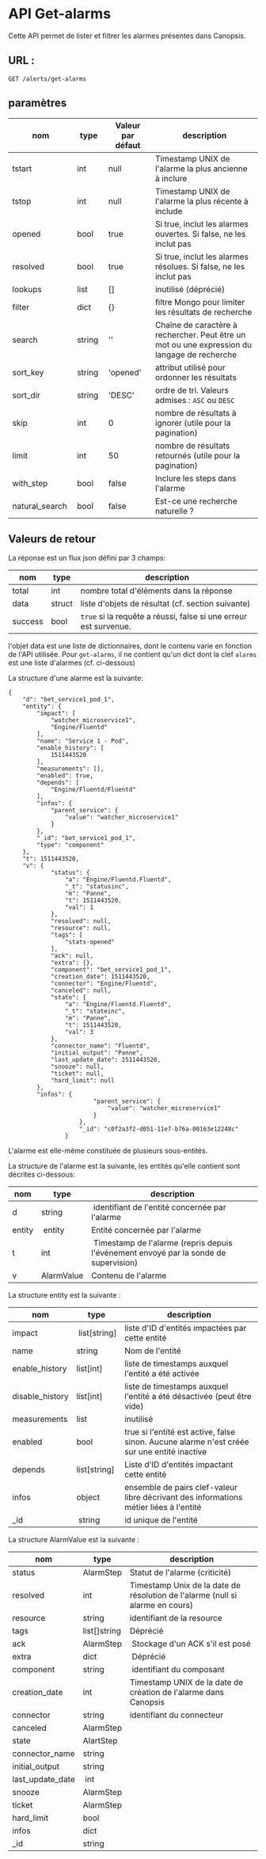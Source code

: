# API Get-alarms

Cette API permet de lister et filtrer les alarmes présentes dans Canopsis. 



## URL : 

`GET /alerts/get-alarms`

## paramètres


nom            | type   | Valeur par défaut | description 
---------------|--------|-------------------|-------------------------
tstart         | int    | null              | Timestamp UNIX de l'alarme la plus ancienne à inclure
tstop          | int    | null              | Timestamp UNIX de l'alarme la plus récente à include
opened         | bool   | true              | Si true, inclut les alarmes ouvertes. Si false, ne les inclut pas
resolved       | bool   | true              | Si true, inclut les alarmes résolues. Si false, ne les inclut pas
lookups        | list   | []                | inutilisé (déprécié)
filter         | dict   | {}                | filtre Mongo pour limiter les résultats de recherche
search         | string | ''                | Chaîne de caractère à rechercher. Peut être un mot ou une expression du langage de recherche
sort_key       | string | 'opened'          | attribut utilisé pour ordonner les résultats
sort_dir       | string | 'DESC'            | ordre de tri. Valeurs admises : `ASC` ou `DESC`
skip           | int    | 0                 | nombre de résultats à ignorer (utile pour la pagination)
limit          | int    | 50                | nombre de résultats retournés (utile pour la pagination)
with_step      | bool   | false             | Inclure les steps dans l'alarme
natural_search | bool   | false             | Est-ce une recherche naturelle ? 



## Valeurs de retour

La réponse est un flux json défini par 3 champs: 

nom     | type   | description 
--------|--------|-------------------------
total   | int    | nombre total d'éléments dans la réponse
data    | struct | liste d'objets de résultat (cf. section suivante)
success | bool   | `true` si la requête a réussi, false si une erreur est survenue.



l'objet data est une liste de dictionnaires, dont le contenu  varie en fonction de l'API utilisée. Pour `get-alarms`, il ne contient qu'un dict dont la clef `alarms` est une liste d'alarmes (cf. ci-dessous)

La structure d'une alarme est la suivante:

```
{
    "d": "bet_service1_pod_1",
    "entity": {
        "impact": [
            "watcher_microservice1",
            "Engine/Fluentd"
        ],
        "name": "Service 1 - Pod",
        "enable_history": [
            1511443520
        ],
        "measurements": [],
        "enabled": true,
        "depends": [
            "Engine/Fluentd/Fluentd"
        ],
        "infos": {
            "parent_service": {
                "value": "watcher_microservice1"
            }
        },
        "_id": "bet_service1_pod_1",
        "type": "component"
	},
	"t": 1511443520,                
    "v": {
    	    "status": {
    	        "a": "Engine/Fluentd.Fluentd",
    	        "_t": "statusinc",
    	        "m": "Panne",
    	        "t": 1511443520,
    	        "val": 1
    	    },
    	    "resolved": null,
    	    "resource": null,
    	    "tags": [
    	        "stats-opened"
    	    ],
    	    "ack": null,
    	    "extra": {},
    	    "component": "bet_service1_pod_1",
    	    "creation_date": 1511443520,
    	    "connector": "Engine/Fluentd",
    	    "canceled": null,
    	    "state": {
    	        "a": "Engine/Fluentd.Fluentd",
    	        "_t": "stateinc",
    	        "m": "Panne",
    	        "t": 1511443520,
    	        "val": 3
    	    },
    	    "connector_name": "Fluentd",
    	    "initial_output": "Panne",
    	    "last_update_date": 1511443520,
    	    "snooze": null,
    	    "ticket": null,
    	    "hard_limit": null
        },
        "infos": {
                        "parent_service": {
                            "value": "watcher_microservice1"
                        }
                    },
                    "_id": "c0f2a3f2-d051-11e7-b76a-00163e12248c"
                }

```


L'alarme est elle-même constituée de plusieurs sous-entités. 

La structure de l'alarme est la suivante, les entités qu'elle contient sont décrites ci-dessous: 


nom     | type       | description 
--------|------------|-------------------------
d 		| string     | identifiant de l'entité concernée par l'alarme
entity  | entity     | Entité concernée par l'alarme
t       | int        | Timestamp de l'alarme (repris depuis l'événement envoyé par la sonde de supervision)
v       | AlarmValue |  Contenu de l'alarme



La structure entity est la suivante : 

nom             | type         | description 
----------------|--------------|----------------------------------------------------------------------------------------------
impact          | list[string] | liste d'ID d'entités impactées par cette entité
name            | string       | Nom de l'entité
enable_history  | list[int]    | liste de timestamps auxquel l'entité a été activée
disable_history | list[int]    | liste de timestamps auxquel l'entité a été désactivée (peut être vide)
measurements    | list         | inutilisé
enabled         | bool         | true si l'entité est active, false sinon. Aucune alarme n'est créée sur une entité inactive
depends         | list[string] | Liste  d'ID d'entités impactant cette entité
infos           | object       | ensemble de pairs clef-valeur libre décrivant des informations métier liées à l'entité
_id             | string       | id unique de l'entité


La structure AlarmValue est la suivante :

nom              | type         | description 
-----------------|--------------|----------------------------------------------------------------------------------------------
status           | AlarmStep	| Statut de l'alarme (criticité)
resolved         | int 			| Timestamp Unix de la date de résolution de l'alarme (null si alarme en cours)
resource         | string       | identifiant de la resource
tags             | list[]string | Déprécié
ack              | AlarmStep    | Stockage d'un ACK s'il est posé
extra            | dict         | Déprécié
component        | string       | identifiant du composant
creation_date    | int          | Timestamp UNIX de la date de création de l'alarme dans Canopsis
connector        | string       | identifiant du connecteur
canceled         | AlarmStep    | 
state            | AlartStep    |
connector_name   | string       |
initial_output   | string       |
last_update_date | int          |
snooze           | AlarmStep    |
ticket           | AlarmStep    |
hard_limit       | bool         |
infos            | dict         |
_id              | string       |